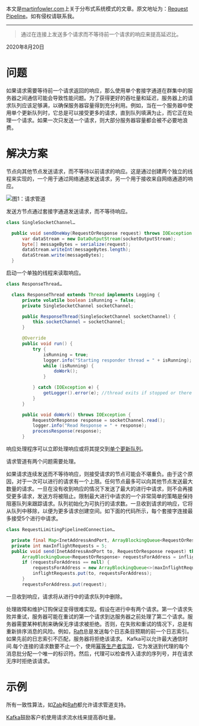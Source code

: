 本文是[martinfowler.com](martinfowler.com)上关于分布式系统模式的文章。原文地址为：[Request Pipeline](https://martinfowler.com/articles/patterns-of-distributed-systems/request-pipeline.html)。如有侵权请联系我。

-------

> 通过在连接上发送多个请求而不等待前一个请求的响应来提高延迟比。

2020年8月20日

# 问题

如果请求需要等待前一个请求返回的响应，那么使用单个套接字通道在群集中的服务器之间通信可能会导致性能问题。为了获得更好的吞吐量和延迟，服务器上的请求队列应该足够满，以确保服务器容量得到充分利用。例如，当在一个服务器中使用单个更新队列时，它总是可以接受更多的请求，直到队列填满为止，而它正在处理一个请求。如果一次只发送一个请求，则大部分服务器容量都会被不必要地浪费。

# 解决方案

节点向其他节点发送请求，而不等待以前请求的响应。这是通过创建两个独立的线程来实现的，一个用于通过网络通道发送请求，另一个用于接收来自网络通道的响应。

![图1：请求管道](https://upload-images.jianshu.io/upload_images/2454595-776af00383550481.png?imageMogr2/auto-orient/strip%7CimageView2/2/w/1240)

发送方节点通过套接字通道发送请求，而不等待响应。

```java
class SingleSocketChannel…

  public void sendOneWay(RequestOrResponse request) throws IOException {
      var dataStream = new DataOutputStream(socketOutputStream);
      byte[] messageBytes = serialize(request);
      dataStream.writeInt(messageBytes.length);
      dataStream.write(messageBytes);
  }
```

启动一个单独的线程来读取响应。

```java
class ResponseThread…

  class ResponseThread extends Thread implements Logging {
      private volatile boolean isRunning = false;
      private SingleSocketChannel socketChannel;

      public ResponseThread(SingleSocketChannel socketChannel) {
          this.socketChannel = socketChannel;
      }

      @Override
      public void run() {
          try {
              isRunning = true;
              logger.info("Starting responder thread = " + isRunning);
              while (isRunning) {
                  doWork();
              }

          } catch (IOException e) {
              getLogger().error(e); //thread exits if stopped or there is IO error
          }
      }

      public void doWork() throws IOException {
          RequestOrResponse response = socketChannel.read();
          logger.info("Read Response = " + response);
          processResponse(response);
      }
```

响应处理程序可以立即处理响应或将其提交到[单个更新队列](https://martinfowler.com/articles/patterns-of-distributed-systems/singular-update-queue.html)。

请求管道有两个问题需要处理。

如果请求连续发送而不等待响应，则接受请求的节点可能会不堪重负。由于这个原因，对于一次可以进行的请求有一个上限。任何节点最多可以向其他节点发送最大数量的请求。一旦在没有收到响应的情况下发送了最大的进行中请求，则不会再接受更多请求，发送方将被阻止。限制最大进行中请求的一个非常简单的策略是保持阻塞队列来跟踪请求。队列初始化为可执行的请求数。一旦收到请求的响应，它将从队列中移除，以便为更多请求创建空间。如下面的代码所示，每个套接字连接最多接受5个进行中请求。

```java
class RequestLimitingPipelinedConnection…

  private final Map<InetAddressAndPort, ArrayBlockingQueue<RequestOrResponse>> inflightRequests = new ConcurrentHashMap<>();
  private int maxInflightRequests = 5;
  public void send(InetAddressAndPort to, RequestOrResponse request) throws InterruptedException {
      ArrayBlockingQueue<RequestOrResponse> requestsForAddress = inflightRequests.get(to);
      if (requestsForAddress == null) {
          requestsForAddress = new ArrayBlockingQueue<>(maxInflightRequests);
          inflightRequests.put(to, requestsForAddress);
      }
      requestsForAddress.put(request);
```
一旦收到响应，请求将从进行中的请求队列中删除。

处理故障和维护订购保证变得很难实现。假设在进行中有两个请求。第一个请求失败并重试，服务器可能在重试的第一个请求到达服务器之前处理了第二个请求。服务器需要某种机制来确保无序请求被拒绝。否则，在失败和重试的情况下，总是有重新排序消息的风险。例如，[Raft](https://raft.github.io/)总是发送每个日志条目预期的前一个日志索引。如果先前的日志索引不匹配，服务器将拒绝该请求。 Kafka可以允许最大通信时间.每个连接的请求数要不止一个，使用[幂等生产者实现](https://issues.apache.org/jira/browse/KAFKA-5494)，它为发送到代理的每个消息批分配一个唯一的标识符。然后，代理可以检查传入请求的序列号，并在请求无序时拒绝该请求。

# 示例

所有一致性算法，如[Zab](https://zookeeper.apache.org/doc/r3.4.13/zookeeperInternals.html#sc_atomicBroadcast)和[Raft](https://raft.github.io/)都允许请求管道支持。

[Kafka](https://kafka.apache.org/protocol)鼓励客户机使用请求流水线来提高吞吐量。
